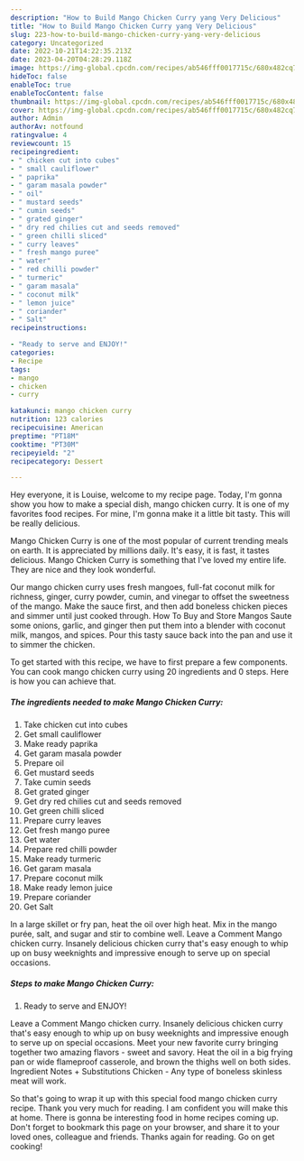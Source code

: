 ```yaml
---
description: "How to Build Mango Chicken Curry yang Very Delicious"
title: "How to Build Mango Chicken Curry yang Very Delicious"
slug: 223-how-to-build-mango-chicken-curry-yang-very-delicious
category: Uncategorized
date: 2022-10-21T14:22:35.213Z
date: 2023-04-20T04:28:29.118Z
image: https://img-global.cpcdn.com/recipes/ab546fff0017715c/680x482cq70/mango-chicken-curry-recipe-main-photo.jpg
hideToc: false
enableToc: true
enableTocContent: false
thumbnail: https://img-global.cpcdn.com/recipes/ab546fff0017715c/680x482cq70/mango-chicken-curry-recipe-main-photo.jpg
cover: https://img-global.cpcdn.com/recipes/ab546fff0017715c/680x482cq70/mango-chicken-curry-recipe-main-photo.jpg
author: Admin
authorAv: notfound
ratingvalue: 4
reviewcount: 15
recipeingredient:
- " chicken cut into cubes"
- " small cauliflower"
- " paprika"
- " garam masala powder"
- " oil"
- " mustard seeds"
- " cumin seeds"
- " grated ginger"
- " dry red chilies cut and seeds removed"
- " green chilli sliced"
- " curry leaves"
- " fresh mango puree"
- " water"
- " red chilli powder"
- " turmeric"
- " garam masala"
- " coconut milk"
- " lemon juice"
- " coriander"
- " Salt"
recipeinstructions:

- "Ready to serve and ENJOY!"
categories:
- Recipe
tags:
- mango
- chicken
- curry

katakunci: mango chicken curry 
nutrition: 123 calories
recipecuisine: American
preptime: "PT18M"
cooktime: "PT30M"
recipeyield: "2"
recipecategory: Dessert

---
```



Hey everyone, it is Louise, welcome to my recipe page. Today, I'm gonna show you how to make a special dish, mango chicken curry. It is one of my favorites food recipes. For mine, I'm gonna make it a little bit tasty. This will be really delicious.

Mango Chicken Curry is one of the most popular of current trending meals on earth. It is appreciated by millions daily. It's easy, it is fast, it tastes delicious. Mango Chicken Curry is something that I've loved my entire life. They are nice and they look wonderful.

Our mango chicken curry uses fresh mangoes, full-fat coconut milk for richness, ginger, curry powder, cumin, and vinegar to offset the sweetness of the mango. Make the sauce first, and then add boneless chicken pieces and simmer until just cooked through. How To Buy and Store Mangos Saute some onions, garlic, and ginger then put them into a blender with coconut milk, mangos, and spices. Pour this tasty sauce back into the pan and use it to simmer the chicken.


To get started with this recipe, we have to first prepare a few components. You can cook mango chicken curry using 20 ingredients and 0 steps. Here is how you can achieve that.

<!--inarticleads1-->

##### The ingredients needed to make Mango Chicken Curry:

1. Take  chicken cut into cubes
1. Get  small cauliflower
1. Make ready  paprika
1. Get  garam masala powder
1. Prepare  oil
1. Get  mustard seeds
1. Take  cumin seeds
1. Get  grated ginger
1. Get  dry red chilies cut and seeds removed
1. Get  green chilli sliced
1. Prepare  curry leaves
1. Get  fresh mango puree
1. Get  water
1. Prepare  red chilli powder
1. Make ready  turmeric
1. Get  garam masala
1. Prepare  coconut milk
1. Make ready  lemon juice
1. Prepare  coriander
1. Get  Salt


In a large skillet or fry pan, heat the oil over high heat. Mix in the mango purée, salt, and sugar and stir to combine well. Leave a Comment Mango chicken curry. Insanely delicious chicken curry that&#39;s easy enough to whip up on busy weeknights and impressive enough to serve up on special occasions. 

<!--inarticleads2-->

##### Steps to make Mango Chicken Curry:


1. Ready to serve and ENJOY!

Leave a Comment Mango chicken curry. Insanely delicious chicken curry that&#39;s easy enough to whip up on busy weeknights and impressive enough to serve up on special occasions. Meet your new favorite curry bringing together two amazing flavors - sweet and savory. Heat the oil in a big frying pan or wide flameproof casserole, and brown the thighs well on both sides. Ingredient Notes + Substitutions Chicken - Any type of boneless skinless meat will work. 

So that's going to wrap it up with this special food mango chicken curry recipe. Thank you very much for reading. I am confident you will make this at home. There is gonna be interesting food in home recipes coming up. Don't forget to bookmark this page on your browser, and share it to your loved ones, colleague and friends. Thanks again for reading. Go on get cooking!
